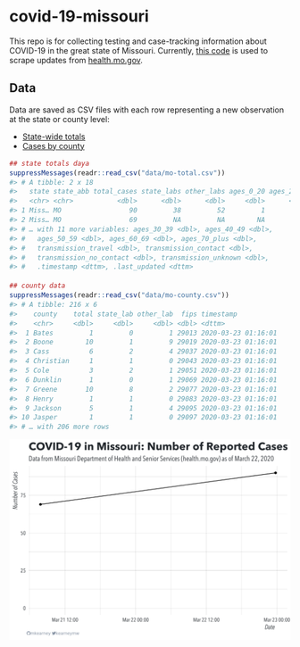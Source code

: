 
<!-- README.md is generated from README.Rmd. Please edit that file -->

# covid-19-missouri

<!-- badges: start -->

<!-- badges: end -->

This repo is for collecting testing and case-tracking information about
COVID-19 in the great state of Missouri. Currently, [this
code](R/scrape.R) is used to scrape updates from
[health.mo.gov](https://health.mo.gov).

## Data

Data are saved as CSV files with each row representing a new observation
at the state or county level:

  - [State-wide totals](data/mo-total.csv)
  - [Cases by county](data/mo-county.csv)

<!-- end list -->

``` r
## state totals daya
suppressMessages(readr::read_csv("data/mo-total.csv"))
#> # A tibble: 2 x 18
#>   state state_abb total_cases state_labs other_labs ages_0_20 ages_20_29
#>   <chr> <chr>           <dbl>      <dbl>      <dbl>     <dbl>      <dbl>
#> 1 Miss… MO                 90         38         52         1         24
#> 2 Miss… MO                 69         NA         NA        NA         NA
#> # … with 11 more variables: ages_30_39 <dbl>, ages_40_49 <dbl>,
#> #   ages_50_59 <dbl>, ages_60_69 <dbl>, ages_70_plus <dbl>,
#> #   transmission_travel <dbl>, transmission_contact <dbl>,
#> #   transmission_no_contact <dbl>, transmission_unknown <dbl>,
#> #   .timestamp <dttm>, .last_updated <dttm>

## county data
suppressMessages(readr::read_csv("data/mo-county.csv"))
#> # A tibble: 216 x 6
#>    county    total state_lab other_lab  fips timestamp          
#>    <chr>     <dbl>     <dbl>     <dbl> <dbl> <dttm>             
#>  1 Bates         1         0         1 29013 2020-03-23 01:16:01
#>  2 Boone        10         1         9 29019 2020-03-23 01:16:01
#>  3 Cass          6         2         4 29037 2020-03-23 01:16:01
#>  4 Christian     1         1         0 29043 2020-03-23 01:16:01
#>  5 Cole          3         2         1 29051 2020-03-23 01:16:01
#>  6 Dunklin       1         0         1 29069 2020-03-23 01:16:01
#>  7 Greene       10         8         2 29077 2020-03-23 01:16:01
#>  8 Henry         1         1         0 29083 2020-03-23 01:16:01
#>  9 Jackson       5         1         4 29095 2020-03-23 01:16:01
#> 10 Jasper        1         1         0 29097 2020-03-23 01:16:01
#> # … with 206 more rows
```

![](img/timeseries.png)
